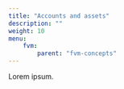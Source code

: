 ```yaml
---
title: "Accounts and assets"
description: ""
weight: 10
menu:
    fvm:
        parent: "fvm-concepts"
---
```


Lorem ipsum.

